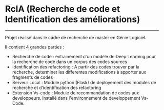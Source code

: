 # RcIA (Recherche de code et Identification des améliorations)
---
Projet réalisé dans le cadre de recherche de master en Génie Logiciel.

Il contient 4 grandes parties : 
- Recherche de code : entrainement d'un modèle de Deep Learning pour la recherche de code dans un corpus des codes sources
- Identification des refactoring : A partir des codes trouver par la recherche, determiner les differentes modifications à apporter aux fragments de codes
- Serveur Local : Module python (Flask) de deployement des modules de recherche et d'identification des refactoring
- Extension Vs-code : Module de recommandation de codes aux developpeurs. Installé dans l'environnement de developpement Vs-Code.